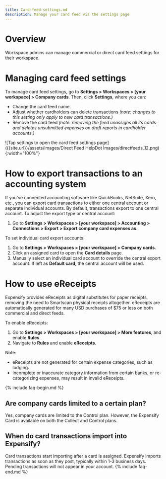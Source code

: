 ```yaml
---
title: Card-feed-settings.md
description: Manage your card feed via the settings page 
---
```

# Overview
Workspace admins can manage commercial or direct card feed settings for their workspace.

# Managing card feed settings 
To manage card feed settings, go to **Settings > Workspaces > [your workspace] > Company cards**. Then, click **Settings**, where you can:
- Change the card feed name. 
- Adjust whether cardholders can delete transactions *(note: changes to this setting only apply to new card transactions.)*
- Remove the card feed *(note: removing the feed unassigns all its cards and deletes unsubmitted expenses on draft reports in cardholder accounts.)*
  
![Tap settings to open the card feed settings page]({{site.url}}/assets/images/Direct Feed HelpDot Images/directfeeds_12.png){:width="100%"}

# How to export transactions to an accounting system
If you’ve connected accounting software like QuickBooks, NetSuite, Xero, etc., you can export card transactions to either one central account or separate individual accounts. 
By default, transactions export to one central account. To adjust the export type or central account:

1. Go to **Settings > Workspaces > [your workspace] > Accounting > Connections > Export > Export company card expenses as**.

To set individual card export accounts:

1. Go to **Settings > Workspaces > [your workspace] > Company cards**.
2. Click an assigned card to open the **Card details** page.
3. Manually select an individual card account to override the central export account. If left as **Default card**, the central account will be used.

# How to use eReceipts
Expensify provides eReceipts as digital substitutes for paper receipts, removing the need to Smartscan physical receipts altogether. eReceipts are automatically generated for many USD purchases of $75 or less on both commercial and direct feeds.

To enable eReceipts:
1. Go to **Settings > Workspaces > [your workspace] > More features**, and enable **Rules**.
2. Navigate to **Rules** and enable **eReceipts**.
   
Note:
- eReceipts are not generated for certain expense categories, such as lodging.
- Incomplete or inaccurate category information from certain banks, or re-categorizing expenses, may result in invalid eReceipts.
  
{% include faq-begin.md %}
## Are company cards limited to a certain plan?
Yes, company cards are limited to the Control plan. However, the Expensify Card is available on both the Collect and Control plans.

## When do card transactions import into Expensify?
Card transactions start importing after a card is assigned. Expensify imports transactions as soon as they post, typically within 1-3 business days. Pending transactions will not appear in your account.
{% include faq-end.md %}

